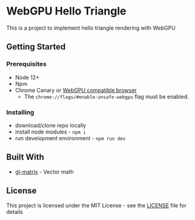 # WebGPU Hello Triangle

This is a project to implement hello triangle rendering with WebGPU

## Getting Started

### Prerequisites
- Node 12+
- Npm
- Chrome Canary or [WebGPU compatible browser](https://github.com/gpuweb/gpuweb/wiki/Implementation-Status)
    - The `chrome://flags/#enable-unsafe-webgpu` flag must be enabled.
    
### Installing  
- download/clone repo locally  
- install node modules - `npm i`   
- run development environment - `npm run dev`

## Built With
- [gl-matrix](http://glmatrix.net/) - Vector math

## License
This project is licensed under the MIT License - see the [LICENSE](LICENSE) file for details
